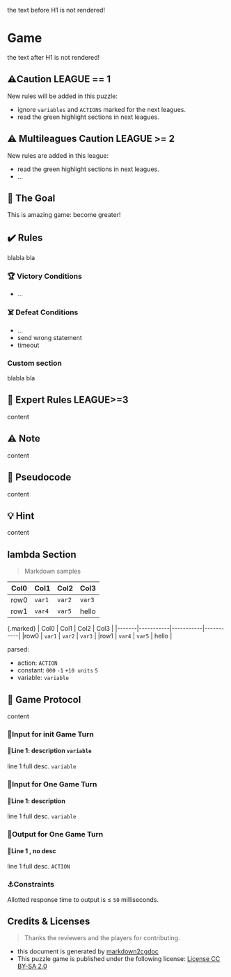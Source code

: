 the text before H1 is not rendered!

# Game

the text after H1 is not rendered!

## ⚠️Caution LEAGUE == 1

New rules will be added in this puzzle:

* ignore `variables` and `ACTIONS` marked for the next leagues.
* read the green highlight sections in next leagues.

## ⚠️ Multileagues Caution LEAGUE >= 2


New rules are added in this league:

* read the green highlight sections in next leagues.
* ...

## 🎯 The Goal

This is amazing game: become greater!

## ✔️ Rules

blabla bla

### 🏆 Victory Conditions

* ...

### ☠️ Defeat Conditions

* ...
* send wrong statement
* timeout

### Custom section

blabla bla

## 🐯 Expert Rules LEAGUE>=3

content

## ⚠️ Note

content

## 📝 Pseudocode

content

## 💡 Hint

content

## lambda Section

> Markdown samples

| Col0  | Col1      | Col2      | Col3      |
|-------|-----------|-----------|-----------|
|row0   | `var1`    | `var2`    | `var3`    |
|row1   | `var4`    | `var5`    | hello     |

{.marked}
| Col0  | Col1      | Col2      | Col3      |
|-------|-----------|-----------|-----------|
|row0   | `var1`    | `var2`    | `var3`    |
|row1   | `var4`    | `var5`    | hello     |


parsed:

* action: `ACTION`
* constant: `000` `-1` `+10 units` `5` 
* variable: `variable`

## 🧾 Game Protocol

content

### 👀Input for init Game Turn

#### 📑Line 1: description `variable`

line 1 full desc. `variable`


### 👀Input for One Game Turn

#### 📑Line 1: description

line 1 full desc. `variable`

### 💬Output for One Game Turn

#### 📑Line 1 , no desc

line 1 full desc. `ACTION`

### ⚓Constraints

Allotted response time to output is ≤ `50` milliseconds.

## Credits & Licenses

> Thanks the reviewers and the players for contributing.

* this document is generated by [markdown2cgdoc](https://github.com/marcgardent/markdown2cgdoc)
* This puzzle game is published under the following license: [License CC BY-SA 2.0](https://creativecommons.org/licenses/by-sa/2.0/)